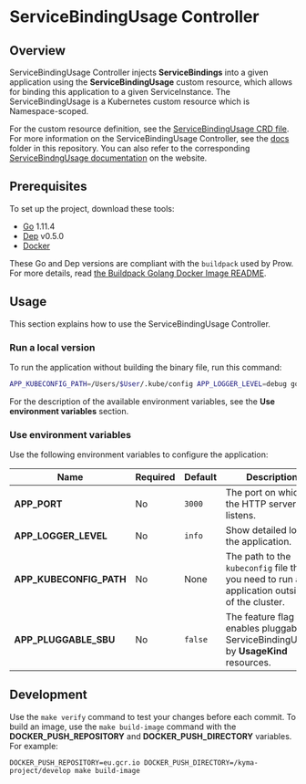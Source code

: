 # ServiceBindingUsage Controller

## Overview

ServiceBindingUsage Controller injects **ServiceBindings** into a given application using the **ServiceBindingUsage** custom resource, which allows for binding this application to a given ServiceInstance. The ServiceBindingUsage is a Kubernetes custom resource which is Namespace-scoped.

For the custom resource definition, see the [ServiceBindingUsage CRD file](../../resources/cluster-essentials/templates/service-binding-usage.crd.yaml). For more information on the ServiceBindingUsage Controller, see the [docs](./docs) folder in this repository. You can also refer to the corresponding [ServiceBindngUsage documentation](https://kyma-project.io/docs/master/components/service-catalog/#custom-resource-service-binding-usage) on the website.

## Prerequisites

To set up the project, download these tools:

* [Go](https://golang.org/dl/) 1.11.4
* [Dep](https://github.com/golang/dep) v0.5.0
* [Docker](https://www.docker.com/)

These Go and Dep versions are compliant with the `buildpack` used by Prow. For more details, read [the Buildpack Golang Docker Image README](https://github.com/kyma-project/test-infra/blob/master/prow/images/buildpack-golang/README.md).

## Usage

This section explains how to use the ServiceBindingUsage Controller.

### Run a local version

To run the application without building the binary file, run this command:

```bash
APP_KUBECONFIG_PATH=/Users/$User/.kube/config APP_LOGGER_LEVEL=debug go run cmd/controller/main.go
```

For the description of the available environment variables, see the **Use environment variables** section.

### Use environment variables

Use the following environment variables to configure the application:

| Name | Required | Default | Description |
|-----|---------|--------|------------|
| **APP_PORT** | No | `3000` | The port on which the HTTP server listens. |
| **APP_LOGGER_LEVEL** | No | `info` | Show detailed logs in the application. |
| **APP_KUBECONFIG_PATH** | No | None | The path to the `kubeconfig` file that you need to run an application outside of the cluster. |
| **APP_PLUGGABLE_SBU** | No | `false` | The feature flag that enables pluggable ServiceBindingUsage by **UsageKind** resources.

## Development

Use the `make verify` command to test your changes before each commit. To build an image, use the `make build-image` command with the **DOCKER_PUSH_REPOSITORY** and **DOCKER_PUSH_DIRECTORY** variables. For example:
```
DOCKER_PUSH_REPOSITORY=eu.gcr.io DOCKER_PUSH_DIRECTORY=/kyma-project/develop make build-image
```
